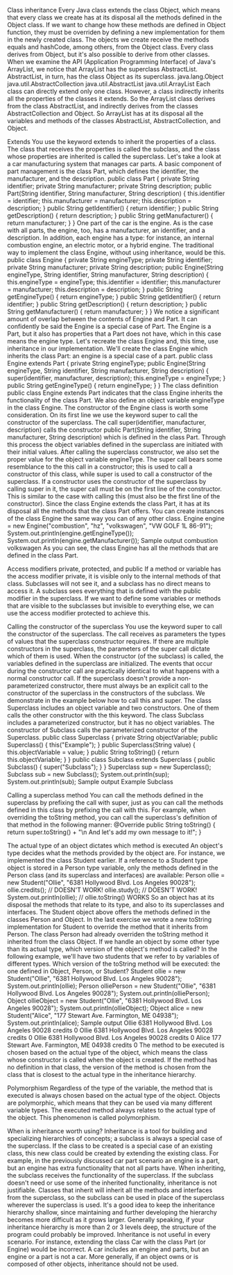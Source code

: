 Class inheritance
Every Java class extends the class Object, which means that every class we create has at its disposal all the methods defined in the Object class. If we want to change how these methods are defined in Object function, they must be overriden by defining a new implementation for them in the newly created class. The objects we create receive the methods equals and hashCode, among others, from the Object class.
Every class derives from Object, but it's also possible to derive from other classes. When we examine the API (Application Programming Interface) of Java's ArrayList, we notice that ArrayList has the superclass AbstractList. AbstractList, in turn, has the class Object as its superclass.
  java.lang.Object
  java.util.AbstractCollection<E>
    java.util.AbstractList<E>
       java.util.ArrayList<E>
Each class can directly extend only one class. However, a class indirectly inherits all the properties of the classes it extends. So the ArrayList class derives from the class AbstractList, and indirectly derives from the classes AbstractCollection and Object. So ArrayList has at its disposal all the variables and methods of the classes AbstractList, AbstractCollection, and Object.

Extends
You use the keyword extends to inherit the properties of a class. The class that receives the properties is called the subclass, and the class whose properties are inherited is called the superclass.
Let's take a look at a car manufacturing system that manages car parts. A basic component of part management is the class Part, which defines the identifier, the manufacturer, and the description.
public class Part {
    private String identifier;
    private String manufacturer;
    private String description;
    public Part(String identifier, String manufacturer, String description) {
        this.identifier = identifier;
        this.manufacturer = manufacturer;
        this.description = description;
    }
    public String getIdentifier() {
        return identifier;
    }
    public String getDescription() {
        return description;
    }
    public String getManufacturer() {
        return manufacturer;
    }
}
One part of the car is the engine. As is the case with all parts, the engine, too, has a manufacturer, an identifier, and a description. In addition, each engine has a type: for instance, an internal combustion engine, an electric motor, or a hybrid engine.
The traditional way to implement the class Engine, without using inheritance, would be this.
public class Engine {
    private String engineType;
    private String identifier;
    private String manufacturer;
    private String description;
    public Engine(String engineType, String identifier, String manufacturer, String description) {
        this.engineType = engineType;
        this.identifier = identifier;
        this.manufacturer = manufacturer;
        this.description = description;
    }
    public String getEngineType() {
        return engineType;
    }
    public String getIdentifier() {
        return identifier;
    }
    public String getDescription() {
        return description;
    }
    public String getManufacturer() {
        return manufacturer;
    }
}
We notice a significant amount of overlap between the contents of Engine and Part. It can confidently be said the Engine is a special case of Part. The Engine is a Part, but it also has properties that a Part does not have, which in this case means the engine type.
Let's recreate the class Engine and, this time, use inheritance in our implementation. We'll create the class Engine which inherits the class Part: an engine is a special case of a part.
public class Engine extends Part {
    private String engineType;
    public Engine(String engineType, String identifier, String manufacturer, String description) {
        super(identifier, manufacturer, description);
        this.engineType = engineType;
    }
    public String getEngineType() {
        return engineType;
    }
}
The class definition public class Engine extends Part indicates that the class Engine inherits the functionality of the class Part. We also define an object variable engineType in the class Engine.
The constructor of the Engine class is worth some consideration. On its first line we use the keyword super to call the constructor of the superclass. The call super(identifier, manufacturer, description) calls the constructor public Part(String identifier, String manufacturer, String description) which is defined in the class Part. Through this process the object variables defined in the superclass are initiated with their initial values. After calling the superclass constructor, we also set the proper value for the object variable engineType.
The super call bears some resemblance to the this call in a constructor; this is used to call a constructor of this class, while super is used to call a constructor of the superclass. If a constructor uses the constructor of the superclass by calling super in it, the super call must be on the first line of the constructor. This is similar to the case with calling this (must also be the first line of the constructor).
Since the class Engine extends the class Part, it has at its disposal all the methods that the class Part offers. You can create instances of the class Engine the same way you can of any other class.
Engine engine = new Engine("combustion", "hz", "volkswagen", "VW GOLF 1L 86-91");
System.out.println(engine.getEngineType());
System.out.println(engine.getManufacturer());
Sample output
combustion
volkswagen
As you can see, the class Engine has all the methods that are defined in the class Part.

Access modifiers private, protected, and public
If a method or variable has the access modifier private, it is visible only to the internal methods of that class. Subclasses will not see it, and a subclass has no direct means to access it.
A subclass sees everything that is defined with the public modifier in the superclass. If we want to define some variables or methods that are visible to the subclasses but invisible to everything else, we can use the access modifier protected to achieve this.

Calling the constructor of the superclass
You use the keyword super to call the constructor of the superclass. The call receives as parameters the types of values that the superclass constructor requires. If there are multiple constructors in the superclass, the parameters of the super call dictate which of them is used.
When the constructor (of the subclass) is called, the variables defined in the superclass are initialized. The events that occur during the constructor call are practically identical to what happens with a normal constructor call. If the superclass doesn't provide a non-parameterized constructor, there must always be an explicit call to the constructor of the superclass in the constructors of the subclass.
We demonstrate in the example below how to call this and super. The class Superclass includes an object variable and two constructors. One of them calls the other constructor with the this keyword. The class Subclass includes a parameterized constructor, but it has no object variables. The constructor of Subclass calls the parameterized constructor of the Superclass.
public class Superclass {
    private String objectVariable;
    public Superclass() {
        this("Example");
    }
    public Superclass(String value) {
        this.objectVariable = value;
    }
    public String toString() {
        return this.objectVariable;
    }
}
public class Subclass extends Superclass {
    public Subclass() {
        super("Subclass");
    }
}
Superclass sup = new Superclass();
Subclass sub = new Subclass();
System.out.println(sup);
System.out.println(sub);
Sample output
Example
Subclass

Calling a superclass method
You can call the methods defined in the superclass by prefixing the call with super, just as you can call the methods defined in this class by prefixing the call with this. For example, when overriding the toString method, you can call the superclass's definition of that method in the following manner:
@Override
public String toString() {
    return super.toString() + "\n  And let's add my own message to it!";
}

The actual type of an object dictates which method is executed
An object's type decides what the methods provided by the object are. For instance, we implemented the class Student earlier. If a reference to a Student type object is stored in a Person type variable, only the methods defined in the Person class (and its superclass and interfaces) are available:
Person ollie = new Student("Ollie", "6381 Hollywood Blvd. Los Angeles 90028");
ollie.credits();        // DOESN'T WORK!
ollie.study();              // DOESN'T WORK!
System.out.println(ollie);   // ollie.toString() WORKS
So an object has at its disposal the methods that relate to its type, and also to its superclasses and interfaces. The Student object above offers the methods defined in the classes Person and Object.
In the last exercise we wrote a new toString implementation for Student to override the method that it inherits from Person. The class Person had already overriden the toString method it inherited from the class Object. If we handle an object by some other type than its actual type, which version of the object's method is called?
In the following example, we'll have two students that we refer to by variables of different types. Which version of the toString method will be executed: the one defined in Object, Person, or Student?
Student ollie = new Student("Ollie", "6381 Hollywood Blvd. Los Angeles 90028");
System.out.println(ollie);
Person olliePerson = new Student("Ollie", "6381 Hollywood Blvd. Los Angeles 90028");
System.out.println(olliePerson);
Object ollieObject = new Student("Ollie", "6381 Hollywood Blvd. Los Angeles 90028");
System.out.println(ollieObject);
Object alice = new Student("Alice", "177 Stewart Ave. Farmington, ME 04938");
System.out.println(alice);
Sample output
Ollie
  6381 Hollywood Blvd. Los Angeles 90028
  credits 0
Ollie
  6381 Hollywood Blvd. Los Angeles 90028
  credits 0
Ollie
  6381 Hollywood Blvd. Los Angeles 90028
  credits 0
Alice
  177 Stewart Ave. Farmington, ME 04938
  credits 0
The method to be executed is chosen based on the actual type of the object, which means the class whose constructor is called when the object is created. If the method has no definition in that class, the version of the method is chosen from the class that is closest to the actual type in the inheritance hierarchy.

Polymorphism
Regardless of the type of the variable, the method that is executed is always chosen based on the actual type of the object. Objects are polymorphic, which means that they can be used via many different variable types. The executed method always relates to the actual type of the object. This phenomenon is called polymorphism.

When is inheritance worth using?
Inheritance is a tool for building and specializing hierarchies of concepts; a subclass is always a special case of the superclass. If the class to be created is a special case of an existing class, this new class could be created by extending the existing class. For example, in the previously discussed car part scenario an engine is a part, but an engine has extra functionality that not all parts have.
When inheriting, the subclass receives the functionality of the superclass. If the subclass doesn't need or use some of the inherited functionality, inheritance is not justifiable. Classes that inherit will inherit all the methods and interfaces from the superclass, so the subclass can be used in place of the superclass wherever the superclass is used. It's a good idea to keep the inheritance hierarchy shallow, since maintaining and further developing the hierarchy becomes more difficult as it grows larger. Generally speaking, if your inheritance hierarchy is more than 2 or 3 levels deep, the structure of the program could probably be improved.
Inheritance is not useful in every scenario. For instance, extending the class Car with the class Part (or Engine) would be incorrect. A car includes an engine and parts, but an engine or a part is not a car. More generally, if an object owns or is composed of other objects, inheritance should not be used.